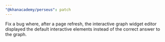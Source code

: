 ```yaml
---
"@khanacademy/perseus": patch
---
```


Fix a bug where, after a page refresh, the interactive graph widget editor displayed the default interactive elements instead of the correct answer to the graph.
